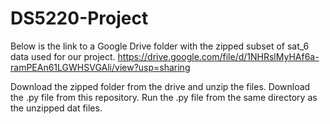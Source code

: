 # DS5220-Project

Below is the link to a Google Drive folder with the zipped subset of sat_6 data used for our project.
https://drive.google.com/file/d/1NHRslMyHAf6a-ramPEAn61LGWHSVGAli/view?usp=sharing

Download the zipped folder from the drive and unzip the files. Download the .py file from this repository. Run the .py file from the same directory as the unzipped dat files.
